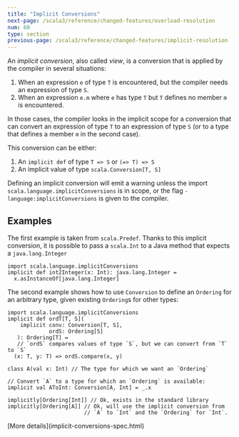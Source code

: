 ```yaml
---
title: "Implicit Conversions"
next-page: /scala3/reference/changed-features/overload-resolution
num: 60
type: section
previous-page: /scala3/reference/changed-features/implicit-resolution
---
```


<!-- THIS FILE HAS BEEN GENERATED BY SCALADOC PREPROCESSOR. NOTE THAT ANY CHANGES TO THIS FILE CAN BE OVERRIDEN IN THE FUTURE -->

An _implicit conversion_, also called _view_, is a conversion that
is applied by the compiler in several situations:

1. When an expression `e` of type `T` is encountered, but the compiler
   needs an expression of type `S`.
2. When an expression `e.m` where `e` has type `T` but `T` defines no
   member `m` is encountered.

In those cases, the compiler looks in the implicit scope for a
conversion that can convert an expression of type `T` to an expression
of type `S` (or to a type that defines a member `m` in the second
case).

This conversion can be either:

1. An `implicit def` of type `T => S` or `(=> T) => S`
2. An implicit value of type `scala.Conversion[T, S]`

Defining an implicit conversion will emit a warning unless the import
`scala.language.implicitConversions` is in scope, or the flag
`-language:implicitConversions` is given to the compiler.

## Examples

The first example is taken from `scala.Predef`. Thanks to this
implicit conversion, it is possible to pass a `scala.Int` to a Java
method that expects a `java.lang.Integer`

<div class="snippet" ><div class="buttons"></div><pre><code class="language-scala"><span id="0" class="" >import scala.language.implicitConversions
</span><span id="1" class="" >implicit def int2Integer(x: Int): java.lang.Integer =
</span><span id="2" class="" >  x.asInstanceOf[java.lang.Integer]
</span></code></pre></div>

The second example shows how to use `Conversion` to define an
`Ordering` for an arbitrary type, given existing `Ordering`s for other
types:

<div class="snippet" ><div class="buttons"></div><pre><code class="language-scala"><span id="0" class="" >import scala.language.implicitConversions
</span><span id="1" class="" >implicit def ordT[T, S](
</span><span id="2" class="" >    implicit conv: Conversion[T, S],
</span><span id="3" class="" >             ordS: Ordering[S]
</span><span id="4" class="" >   ): Ordering[T] =
</span><span id="5" class="" >   // `ordS` compares values of type `S`, but we can convert from `T` to `S`
</span><span id="6" class="" >  (x: T, y: T) =&gt; ordS.compare(x, y)
</span><span id="7" class="" >
</span><span id="8" class="" >class A(val x: Int) // The type for which we want an `Ordering`
</span><span id="9" class="" >
</span><span id="10" class="" >// Convert `A` to a type for which an `Ordering` is available:
</span><span id="11" class="" >implicit val AToInt: Conversion[A, Int] = _.x
</span><span id="12" class="" >
</span><span id="13" class="" >implicitly[Ordering[Int]] // Ok, exists in the standard library
</span><span id="14" class="" >implicitly[Ordering[A]] // Ok, will use the implicit conversion from
</span><span id="15" class="" >                        // `A` to `Int` and the `Ordering` for `Int`.
</span></code></pre></div>[More details](implicit-conversions-spec.html)
